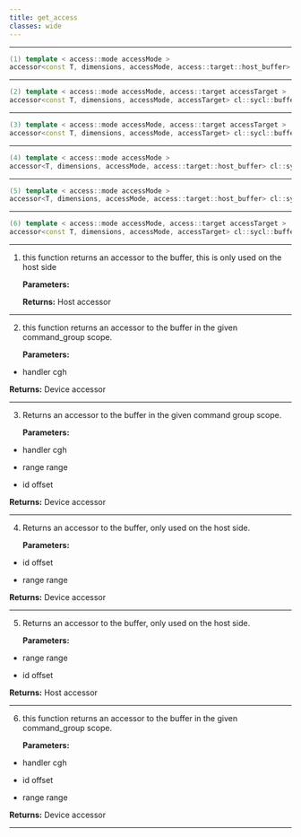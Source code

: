 ```yaml
---
title: get_access
classes: wide
---
```



---

```cpp
(1) template < access::mode accessMode >
accessor<const T, dimensions, accessMode, access::target::host_buffer> cl::sycl::buffer< const T, dimensions, AllocatorT >::get_access()
```

---

```cpp
(2) template < access::mode accessMode, access::target accessTarget >
accessor<const T, dimensions, accessMode, accessTarget> cl::sycl::buffer< const T, dimensions, AllocatorT >::get_access(handler &cgh)
```

---

```cpp
(3) template < access::mode accessMode, access::target accessTarget >
accessor<const T, dimensions, accessMode, accessTarget> cl::sycl::buffer< const T, dimensions, AllocatorT >::get_access(handler &cgh, range< dimensions > range, id< dimensions > offset={})
```

---

```cpp
(4) template < access::mode accessMode >
accessor<T, dimensions, accessMode, access::target::host_buffer> cl::sycl::buffer< const T, dimensions, AllocatorT >::get_access(id< dimensions > offset, range< dimensions > range)
```

---

```cpp
(5) template < access::mode accessMode >
accessor<T, dimensions, accessMode, access::target::host_buffer> cl::sycl::buffer< const T, dimensions, AllocatorT >::get_access(range< dimensions > range, id< dimensions > offset={})
```

---

```cpp
(6) template < access::mode accessMode, access::target accessTarget >
accessor<const T, dimensions, accessMode, accessTarget> cl::sycl::buffer< const T, dimensions, AllocatorT >::get_access(handler &cgh, id< dimensions > offset, range< dimensions > range)
```

---

1. this function returns an accessor to the buffer, this is only used on the host side 

   **Parameters:**

   **Returns:** Host accessor 

---

2. this function returns an accessor to the buffer in the given command_group scope. 

   **Parameters:**

  * handler cgh

   

   **Returns:** Device accessor 

---

3. Returns an accessor to the buffer in the given command group scope. 

   **Parameters:**

  * handler cgh

   

  * range range

   

  * id offset

   

   **Returns:** Device accessor 

---

4. Returns an accessor to the buffer, only used on the host side. 

   **Parameters:**

  * id offset

   

  * range range

   

   **Returns:** Device accessor 

---

5. Returns an accessor to the buffer, only used on the host side. 

   **Parameters:**

  * range range

   

  * id offset

   

   **Returns:** Host accessor 

---

6. this function returns an accessor to the buffer in the given command_group scope. 

   **Parameters:**

  * handler cgh

   

  * id offset

   

  * range range

   

   **Returns:** Device accessor 

---

